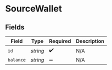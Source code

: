 # SourceWallet


## Fields

| Field              | Type               | Required           | Description        |
| ------------------ | ------------------ | ------------------ | ------------------ |
| `id`               | *string*           | :heavy_check_mark: | N/A                |
| `balance`          | *string*           | :heavy_minus_sign: | N/A                |